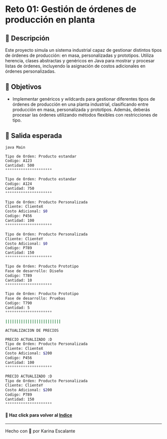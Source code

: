 # Reto 01: Gestión de órdenes de producción en planta

## 🤍 Descripción
Este proyecto simula un sistema industrial capaz de gestionar distintos tipos de órdenes de producción: en masa, personalizadas y prototipos. Utiliza herencia, clases abstractas y genéricos en Java para mostrar y procesar listas de órdenes, incluyendo la asignación de costos adicionales en órdenes personalizadas.

## 🤍 Objetivos
- Implementar genéricos y wildcards para gestionar diferentes tipos de órdenes de producción en una planta industrial, clasificando entre producción en masa, personalizada y prototipos.
Además, deberás procesar las órdenes utilizando métodos flexibles con restricciones de tipo.

## 🤍 Salida esperada 
```bash
java Main

Tipo de Orden: Producto estandar
Codigo: A123
Cantidad: 500
°°°°°°°°°°°°°°°°°°°°°

Tipo de Orden: Producto estandar
Codigo: A124
Cantidad: 750
°°°°°°°°°°°°°°°°°°°°°

Tipo de Orden: Producto Personalizada 
Cliente: ClienteX
Costo Adicional: $0
Codigo: P456
Cantidad: 100
°°°°°°°°°°°°°°°°°°°°°

Tipo de Orden: Producto Personalizada 
Cliente: ClienteY
Costo Adicional: $0
Codigo: P789
Cantidad: 150
°°°°°°°°°°°°°°°°°°°°°

Tipo de Orden: Producto Prototipo
Fase de desarrollo: Diseño
Codigo: T789
Cantidad: 10
°°°°°°°°°°°°°°°°°°°°°

Tipo de Orden: Producto Prototipo
Fase de desarrollo: Pruebas
Codigo: T790
Cantidad: 5
°°°°°°°°°°°°°°°°°°°°°

|||||||||||||||||||||||||

ACTUALIZACION DE PRECIOS

PRECIO ACTUALIZADO :D
Tipo de Orden: Producto Personalizada
Cliente: ClienteX
Costo Adicional: $200
Codigo: P456
Cantidad: 100
°°°°°°°°°°°°°°°°°°°°°

PRECIO ACTUALIZADO :D
Tipo de Orden: Producto Personalizada
Cliente: ClienteY
Costo Adicional: $200
Codigo: P789
Cantidad: 150
°°°°°°°°°°°°°°°°°°°°°

```
#### 🤍 Haz click para volver al [Indice](https://github.com/KatyE0/Curso_Java_Intermedio/blob/main/README.md)

---
Hecho con 🤍 por Karina Escalante
